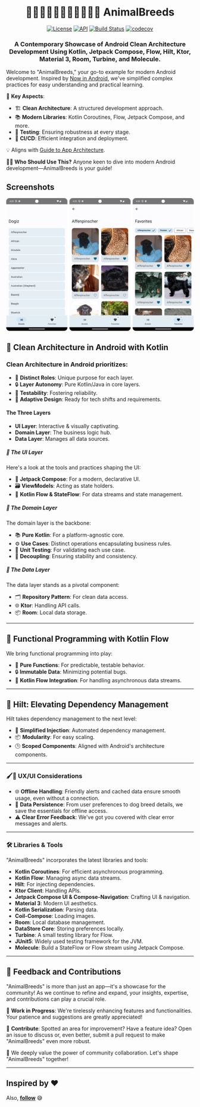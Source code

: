 <h1 align="center">🦓🦛🦙🐒🦍🐶🦒🦚🦡🦘✨ AnimalBreeds </h1>

<p align="center">
  <a href="https://opensource.org/licenses/MIT"><img alt="License" src="https://img.shields.io/badge/License-MIT-blue.svg"/></a>
  <a href="https://android-arsenal.com/api?level=21"><img alt="API" src="https://img.shields.io/badge/API-21%2B-brightgreen.svg?style=flat"/></a>
  <a href="https://github.com/RubyLichtenstein/AnimalBreeds/actions"><img alt="Build Status" src="https://github.com/RubyLichtenstein/AnimalBreeds/workflows/Android%20CI/badge.svg"/></a>
  <a href="https://codecov.io/github/RubyLichtenstein/AnimalBreeds"><img alt="codecov" src="https://codecov.io/github/RubyLichtenstein/AnimalBreeds/graph/badge.svg?token=0cHmYjFWnV"/></a>
</p>

<h3 align="center">A Contemporary Showcase of Android Clean Architecture  Development Using Kotlin, Jetpack Compose, Flow, Hilt, Ktor, Material 3, Room, Turbine, and Molecule.</h3>

Welcome to "AnimalBreeds," your go-to example for modern Android development. Inspired
by [Now in Android](https://github.com/android/nowinandroid), we've simplified complex practices for
easy understanding and practical learning.

🎯 **Key Aspects**:

- 🏗️ **Clean Architecture**: A structured development approach.
- 📚 **Modern Libraries**: Kotlin Coroutines, Flow, Jetpack Compose, and more.
- 🧪 **Testing**: Ensuring robustness at every stage.
- 🔄 **CI/CD**: Efficient integration and deployment.

💡 Aligns with [Guide to App Architecture](https://developer.android.com/topic/architecture).

👨‍💻 **Who Should Use This?**
Anyone keen to dive into modern Android development—AnimalBreeds is your guide!

## Screenshots

![screenshots](./art/screenshots.png)

[//]: # (![app]&#40;./art/gifs/dogiz-gif2.gif&#41;)

## 🧱 Clean Architecture in Android with Kotlin

### Clean Architecture in Android prioritizes:

- 🎯 **Distinct Roles**: Unique purpose for each layer.
- 🔒 **Layer Autonomy**: Pure Kotlin/Java in core layers.
- 🧪 **Testability**: Fostering reliability.
- 🚀 **Adaptive Design**: Ready for tech shifts and requirements.

#### The Three Layers

- **UI Layer**: Interactive & visually captivating.
- **Domain Layer**: The business logic hub.
- **Data Layer**: Manages all data sources.

##### 🎨 The UI Layer

Here's a look at the tools and practices shaping the UI:

- 🎨 **Jetpack Compose**: For a modern, declarative UI.
- 🗃️ **ViewModels**: Acting as state holders.
- 🌊 **Kotlin Flow & StateFlow**: For data streams and state management.

##### 💼 The Domain Layer

The domain layer is the backbone:

- 📚 **Pure Kotlin**: For a platform-agnostic core.
- ⚙️ **Use Cases**: Distinct operations encapsulating business rules.
- 🧪 **Unit Testing**: For validating each use case.
- 🚀 **Decoupling**: Ensuring stability and consistency.

##### 💾 The Data Layer

The data layer stands as a pivotal component:

- 🗂️ **Repository Pattern**: For clean data access.
- 🌐 **Ktor**: Handling API calls.
- 📦 **Room**: Local data storage.

---

## 🍃 Functional Programming with Kotlin Flow

We bring functional programming into play:

- 🧮 **Pure Functions**: For predictable, testable behavior.
- 🔒 **Immutable Data**: Minimizing potential bugs.
- 🌊 **Kotlin Flow Integration**: For handling asynchronous data streams.

---

## 💉 Hilt: Elevating Dependency Management

Hilt takes dependency management to the next level:

- 🎯 **Simplified Injection**: Automated dependency management.
- 📦 **Modularity**: For easy scaling.
- 🕒 **Scoped Components**: Aligned with Android's architecture components.

---

### 🖌️🎨 UX/UI Considerations

- 🌐 **Offline Handling**: Friendly alerts and cached data ensure smooth usage, even without a
  connection.
- 💾 **Data Persistence**: From user preferences to dog breed details, we save the essentials for
  offline access.
- ⚠️ **Clear Error Feedback**: We've got you covered with clear error messages and alerts.

---

### 🛠️ Libraries & Tools

"AnimalBreeds" incorporates the latest libraries and tools:

- **Kotlin Coroutines**: For efficient asynchronous programming.
- **Kotlin Flow**: Managing async data streams.
- **Hilt**: For injecting dependencies.
- **Ktor Client**: Handling APIs.
- **Jetpack Compose UI & Compose-Navigation**: Crafting UI & navigation.
- **Material 3**: Modern UI aesthetics.
- **Kotlin Serialization**: Parsing data.
- **Coil-Compose**: Loading images.
- **Room**: Local database management.
- **DataStore Core**: Storing preferences locally.
- **Turbine**: A small testing library for Flow.
- **JUnit5**: Widely used testing framework for the JVM.
- **Molecule**: Build a StateFlow or Flow stream using Jetpack Compose.

---

## 🤝 Feedback and Contributions

"AnimalBreeds" is more than just an app—it's a showcase for the community! As we continue to refine and
expand, your insights, expertise, and contributions can play a crucial role.

🚧 **Work in Progress**: We're tirelessly enhancing features and functionalities. Your patience and
suggestions are greatly appreciated!

👐 **Contribute**: Spotted an area for improvement? Have a feature idea? Open an issue to discuss or,
even better, submit a pull request to make "AnimalBreeds" even more robust.

🙏 We deeply value the power of community collaboration. Let's shape "AnimalBreeds" together!

---

## Inspired by :heart:
Also, __[follow](https://github.com/RubyLichtenstein/Dogiz)__ 😅

